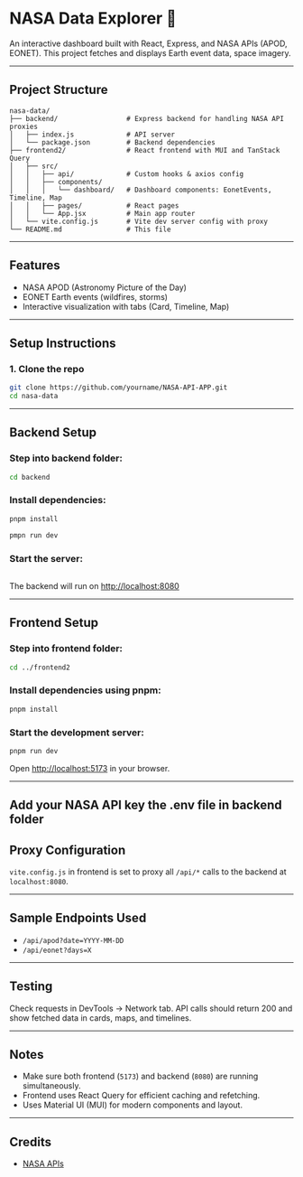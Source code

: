 # NASA Data Explorer 🌌

An interactive dashboard built with React, Express, and NASA APIs (APOD, EONET). This project fetches and displays Earth event data, space imagery.

---

##  Project Structure

```
nasa-data/
├── backend/                 # Express backend for handling NASA API proxies
│   ├── index.js             # API server
│   └── package.json         # Backend dependencies
├── frontend2/               # React frontend with MUI and TanStack Query
│   ├── src/
│   │   ├── api/             # Custom hooks & axios config
│   │   ├── components/
│   │   │   └── dashboard/   # Dashboard components: EonetEvents, Timeline, Map
│   │   ├── pages/           # React pages
│   │   └── App.jsx          # Main app router
│   └── vite.config.js       # Vite dev server config with proxy
└── README.md                # This file
```

---

##  Features

- NASA APOD (Astronomy Picture of the Day)
- EONET Earth events (wildfires, storms)
- Interactive visualization with tabs (Card, Timeline, Map)

---

##  Setup Instructions

### 1. Clone the repo
```bash
git clone https://github.com/yourname/NASA-API-APP.git
cd nasa-data
```

---

##  Backend Setup

### Step into backend folder:
```bash
cd backend
```

### Install dependencies:
```bash
pnpm install

pmpn run dev
```

### Start the server:
```bash

```

The backend will run on [http://localhost:8080](http://localhost:8080)

---

##  Frontend Setup

### Step into frontend folder:
```bash
cd ../frontend2
```

### Install dependencies using pnpm:
```bash
pnpm install
```

### Start the development server:
```bash
pnpm run dev
```

Open [http://localhost:5173](http://localhost:5173) in your browser.

---
## Add your NASA API key the .env file in backend folder

## Proxy Configuration

`vite.config.js` in frontend is set to proxy all `/api/*` calls to the backend at `localhost:8080`.

---

## Sample Endpoints Used

- `/api/apod?date=YYYY-MM-DD`
- `/api/eonet?days=X`


---

## Testing

Check requests in DevTools → Network tab. API calls should return 200 and show fetched data in cards, maps, and timelines.

---

## Notes

- Make sure both frontend (`5173`) and backend (`8080`) are running simultaneously.
- Frontend uses React Query for efficient caching and refetching.
- Uses Material UI (MUI) for modern components and layout.

---

## Credits

- [NASA APIs](https://api.nasa.gov)

